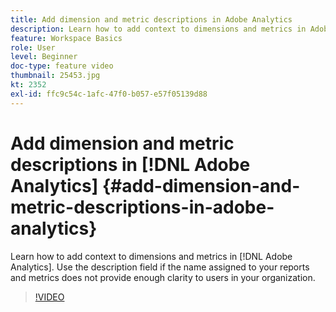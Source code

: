 ```yaml
---
title: Add dimension and metric descriptions in Adobe Analytics
description: Learn how to add context to dimensions and metrics in Adobe Analytics
feature: Workspace Basics
role: User
level: Beginner
doc-type: feature video
thumbnail: 25453.jpg
kt: 2352
exl-id: ffc9c54c-1afc-47f0-b057-e57f05139d88
---
```

# Add dimension and metric descriptions in [!DNL Adobe Analytics] {#add-dimension-and-metric-descriptions-in-adobe-analytics}

Learn how to add context to dimensions and metrics in [!DNL Adobe Analytics]. Use the description field if the name assigned to your reports and metrics does not provide enough clarity to users in your organization.

>[!VIDEO](https://video.tv.adobe.com/v/25453/?quality=12)
